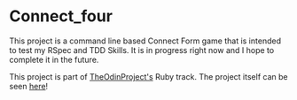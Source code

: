 # Connect_four

This project is a command line based Connect Form game that is intended to test
my RSpec and TDD Skills. It is in progress right now and I hope to complete it
in the future.


This project is part of [TheOdinProject's](http://www.theodinproject.com) Ruby track.
The project itself can be seen [here](https://www.theodinproject.com/courses/ruby-programming/lessons/testing-ruby)!
